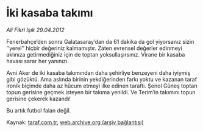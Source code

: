 # İki kasaba takımı

*Ali Fikri Işık 29.04.2012*

<div class="yazi"><p>Fenerbahçe’den sonra Galatasaray’dan da 61 dakika da gol yiyorsanız sizin ‘’yerel’’ hiçbir değeriniz kalmamıştır. Zaten evrensel değerler edinmeyi aklınıza getirmediğiniz için de toptan yoksullaşırsınız. Virane bir kasaba havası sarar her yanınızı.</p>
<p>Avni Aker de iki kasaba takımından daha şehirliye benzeyeni daha iyiymiş gibi gözüktü. Ama aslında birinin yekdiğerinden farkı yoktu ve kazanan taraf ironik biçimde daha az hücum etmeyi ilke edinen taraftı. Şenol Güneş toptan topun gerisine geçmek isteyen bir takıma yenildi. Ve Terim’in takımını topun gerisine çekerek kazandı!</p>
<p>Bu artık futbol falan değil.</p>
</div>

Kaynak: [taraf.com.tr](http://www.taraf.com.tr/ali-fikri-isik/makale-iki-kasaba-takimi.htm), [web.archive.org (arşiv bağlantısı)](http://web.archive.org/web/20131107100028/http://www.taraf.com.tr/ali-fikri-isik/makale-iki-kasaba-takimi.htm)
